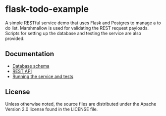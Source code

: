 # flask-todo-example
A simple RESTful service demo that uses Flask and Postgres to manage a to do list. Marshmallow is used for validating the REST request payloads. Scripts for setting up the database and testing the service are also provided.

## Documentation

* [Database schema](docs/database_schema.md)
* [REST API](docs/rest_api/README.md)
* [Running the service and tests](docs/running.md)

## License

Unless otherwise noted, the source files are distributed
under the Apache Version 2.0 license found in the LICENSE file.
